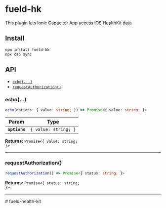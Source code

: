 # fueld-hk

This plugin lets Ionic Capacitor App access iOS HealthKit data

## Install

```bash
npm install fueld-hk
npx cap sync
```

## API

<docgen-index>

* [`echo(...)`](#echo)
* [`requestAuthorization()`](#requestauthorization)

</docgen-index>

<docgen-api>
<!--Update the source file JSDoc comments and rerun docgen to update the docs below-->

### echo(...)

```typescript
echo(options: { value: string; }) => Promise<{ value: string; }>
```

| Param         | Type                            |
| ------------- | ------------------------------- |
| **`options`** | <code>{ value: string; }</code> |

**Returns:** <code>Promise&lt;{ value: string; }&gt;</code>

--------------------


### requestAuthorization()

```typescript
requestAuthorization() => Promise<{ status: string; }>
```

**Returns:** <code>Promise&lt;{ status: string; }&gt;</code>

--------------------

</docgen-api>
# fueld-health-kit
